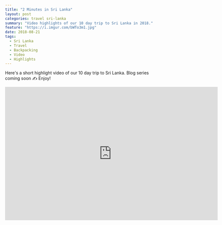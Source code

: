 ```yaml
---
title: "2 Minutes in Sri Lanka"
layout: post
categories: travel sri-lanka
summary: "Video highlights of our 10 day trip to Sri Lanka in 2018."
feature: "https://i.imgur.com/bWTo3m1.jpg"
date: 2018-08-21
tags:
  - Sri Lanka
  - Travel
  - Backpacking
  - Video
  - Highlights
---
```


Here's a short highlight video of our 10 day trip to Sri Lanka. Blog series coming soon ✍ Enjoy!

<div style="text-align: center">
<iframe width="700" height="440" src="https://www.youtube.com/embed/E2lfkVyPT-c" frameborder="0" allow="autoplay; encrypted-media" allowfullscreen></iframe>
</div>